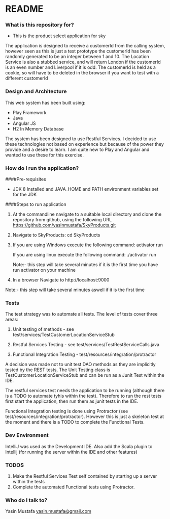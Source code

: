 # README #


### What is this repository for? ###
* This is the product select application for sky


The application is designed to receive a customerId from the calling system, however seen as this is just a test prototype the customerId has been randomly generated to be an integer between 1 and 10.
The Location Service is also a stubbed service, and will return London if the customerId is an even number and Liverpool if it is odd.
The customerId is held as a cookie, so will have to be deleted in the browser if you want to test with a different customerId

### Design and Architecture ###
This web system has been built using:
* Play Framework
* Java
* Angular JS
* H2 In Memory Database

The system has been designed to use Restful Services. I decided to use these technologies not based on experience but because of the power they provide and a desire to learn. I am quite new to Play and Angular and wanted to use these for this exercise.


### How do I run the application? ###
####Pre-requisites
* JDK 8 Installed and JAVA_HOME and PATH environment variables set for the JDK

####Steps to run application
1. At the commandline navigate to a suitable local directory and clone the repository from github, using the following URL
  https://github.com/yasinmustafa/SkyProducts.git
2. Navigate to SkyProducts: cd SkyProducts
3. If you are using Windows execute the following command: activator run

   If you are using linux execute the following command: ./activator run

   Note:- this step will take several minutes if it is the first time you have run activator on your machine
4. In a browser Navigate to http://localhost:9000

  Note:- this step will take several minutes aswell if it is the first time

### Tests ###
The test strategy was to automate all tests. The level of tests cover three areas:
1. Unit testing of methods - see test/services/TestCustomerLocationServiceStub

2. Restful Services Testing - see test/services/TestRestServiceCalls.java

3. Functional Integration Testing - test/resources/integration/protractor

A decision was made not to unit test DAO methods as they are implicitly tested by the REST tests,
The Unit Testing class is TestCustomerLocationServiceStub and can be run as a Junit Test within the IDE.

The restful services test needs the application to be running (although there is a TODO to automate tyhis within the test). Therefore to run the rest tests first start the application, then run them as junit tests in the IDE.

Functional Integration testing is done using Protractor (see test/resources/integration/protractor). However this is just a skeleton test at the moment and there is a TODO to complete the Functional Tests.

### Dev Environment ###
IntelliJ was used as the Development IDE. Also add the Scala plugin to Intellij (for running the server within the IDE and other features)

### TODOS ###
1. Make the Restful Services Test self contained by starting up a server within the tests
2. Complete the automated Functional tests using Protractor.


### Who do I talk to? ###

Yasin Mustafa
yasin.mustafa@gmail.com
